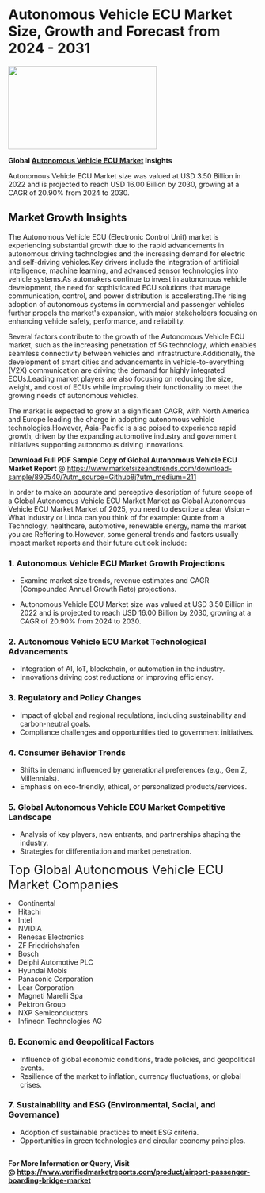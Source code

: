<H1>Autonomous Vehicle ECU Market Size, Growth and Forecast from 2024 - 2031</H1><img class="aligncenter size-medium wp-image-584254" src="https://thirdeyenews.in/wp-content/uploads/2024/09/Global-Market-Research-300x168.jpeg" alt="" width="300" height="168" /><p><strong>Global&nbsp;<a href="https://www.marketsizeandtrends.com/download-sample/890540/?utm_source=Github8j?utm_medium=211">Autonomous Vehicle ECU Market</a> Insights</strong></p><p>Autonomous Vehicle ECU Market size was valued at USD 3.50 Billion in 2022 and is projected to reach USD 16.00 Billion by 2030, growing at a CAGR of 20.90% from 2024 to 2030.</p><p><h2>Market Growth Insights</h2> <p>The Autonomous Vehicle ECU (Electronic Control Unit) market is experiencing substantial growth due to the rapid advancements in autonomous driving technologies and the increasing demand for electric and self-driving vehicles.Key drivers include the integration of artificial intelligence, machine learning, and advanced sensor technologies into vehicle systems.As automakers continue to invest in autonomous vehicle development, the need for sophisticated ECU solutions that manage communication, control, and power distribution is accelerating.The rising adoption of autonomous systems in commercial and passenger vehicles further propels the market's expansion, with major stakeholders focusing on enhancing vehicle safety, performance, and reliability.</p> <p>Several factors contribute to the growth of the Autonomous Vehicle ECU market, such as the increasing penetration of 5G technology, which enables seamless connectivity between vehicles and infrastructure.Additionally, the development of smart cities and advancements in vehicle-to-everything (V2X) communication are driving the demand for highly integrated ECUs.Leading market players are also focusing on reducing the size, weight, and cost of ECUs while improving their functionality to meet the growing needs of autonomous vehicles.</p> <p>The market is expected to grow at a significant CAGR, with North America and Europe leading the charge in adopting autonomous vehicle technologies.However, Asia-Pacific is also poised to experience rapid growth, driven by the expanding automotive industry and government initiatives supporting autonomous driving innovations.</p> <p><span class=""><strong>Download Full PDF Sample Copy of Global Autonomous Vehicle ECU Market Report</strong> @ <a href="https://www.marketsizeandtrends.com/download-sample/890540/?utm_source=Github8j?utm_medium=211" target="_blank">https://www.marketsizeandtrends.com/download-sample/890540/?utm_source=Github8j?utm_medium=211</a></span></p><p>In order to make an accurate and perceptive description of future scope of a Global&nbsp;Autonomous Vehicle ECU Market Market as Global&nbsp;Autonomous Vehicle ECU Market Market of 2025, you need to describe a clear Vision &ndash; What Industry or Linda can you think of for example: Quote from a Technology, healthcare, automotive, renewable energy, name the market you are Reffering to.However, some general trends and factors usually impact market reports and their future outlook include:</p><h3>1.&nbsp;<strong>Autonomous Vehicle ECU Market Growth Projections</strong></h3><ul><li>Examine market size trends, revenue estimates and CAGR (Compounded Annual Growth Rate) projections.</li><li><p>Autonomous Vehicle ECU Market size was valued at USD 3.50 Billion in 2022 and is projected to reach USD 16.00 Billion by 2030, growing at a CAGR of 20.90% from 2024 to 2030.</p></li></ul><h3>2.&nbsp;<strong>Autonomous Vehicle ECU Market Technological Advancements</strong></h3><ul><li>Integration of AI, IoT, blockchain, or automation in the industry.</li><li>Innovations driving cost reductions or improving efficiency.</li></ul><h3>3.&nbsp;<strong>Regulatory and Policy Changes</strong></h3><ul><li>Impact of global and regional regulations, including sustainability and carbon-neutral goals.</li><li>Compliance challenges and opportunities tied to government initiatives.</li></ul><h3>4.&nbsp;<strong>Consumer Behavior Trends</strong></h3><ul><li>Shifts in demand influenced by generational preferences (e.g., Gen Z, Millennials).</li><li>Emphasis on eco-friendly, ethical, or personalized products/services.</li></ul><h3>5.&nbsp;<strong>Global Autonomous Vehicle ECU Market Competitive Landscape</strong></h3><ul><li>Analysis of key players, new entrants, and partnerships shaping the industry.</li><li>Strategies for differentiation and market penetration.</li></ul><p data-pm-slice="1 1 []"><span style="color: inherit; font-family: inherit; font-size: 25px;">Top Global Autonomous Vehicle ECU Market Companies</span></p><div class="" data-test-id=""><p><li>Continental</li><li> Hitachi</li><li> Intel</li><li> NVIDIA</li><li> Renesas Electronics</li><li> ZF Friedrichshafen</li><li> Bosch</li><li> Delphi Automotive PLC</li><li> Hyundai Mobis</li><li> Panasonic Corporation</li><li> Lear Corporation</li><li> Magneti Marelli Spa</li><li> Pektron Group</li><li> NXP Semiconductors</li><li> Infineon Technologies AG</li></p></div><h3>6.&nbsp;<strong>Economic and Geopolitical Factors</strong></h3><ul><li>Influence of global economic conditions, trade policies, and geopolitical events.</li><li>Resilience of the market to inflation, currency fluctuations, or global crises.</li></ul><h3>7.&nbsp;<strong>Sustainability and ESG (Environmental, Social, and Governance)</strong></h3><ul><li>Adoption of sustainable practices to meet ESG criteria.</li><li>Opportunities in green technologies and circular economy principles.</li></ul><h2><strong style="font-size: 14px;">For More Information or Query, Visit @&nbsp;</strong><a style="background-color: #ffffff; font-size: 14px;" href="https://www.marketsizeandtrends.com/report/autonomous-vehicle-ecu-market-/" target="_blank">https://www.verifiedmarketreports.com/product/airport-passenger-boarding-bridge-market</a></h2>